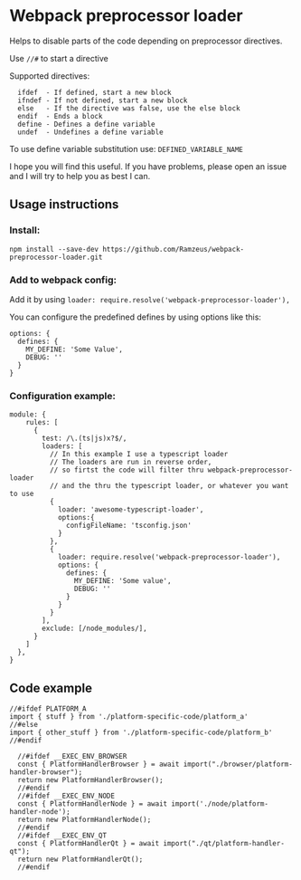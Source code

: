 # Webpack preprocessor loader

Helps to disable parts of the code depending on preprocessor directives.

Use `//#` to start a directive

Supported directives:
```
  ifdef  - If defined, start a new block
  ifndef - If not defined, start a new block
  else   - If the directive was false, use the else block
  endif  - Ends a block
  define - Defines a define variable
  undef  - Undefines a define variable
```

To use define variable substitution use:
  `DEFINED_VARIABLE_NAME`

I hope you will find this useful. If you have problems, please open an issue and I will try to help you as best I can.

## Usage instructions
### Install:
`npm install --save-dev https://github.com/Ramzeus/webpack-preprocessor-loader.git`

### Add to webpack config:
Add it by using `loader: require.resolve('webpack-preprocessor-loader'),`

You can configure the predefined defines by using options like this:
```
options: {
  defines: {
    MY_DEFINE: 'Some Value',
    DEBUG: ''
  }
}
```

### Configuration example:
```
module: {
    rules: [
      {
        test: /\.(ts|js)x?$/,
        loaders: [
          // In this example I use a typescript loader
          // The loaders are run in reverse order,
          // so firtst the code will filter thru webpack-preprocessor-loader
          // and the thru the typescript loader, or whatever you want to use
          {
            loader: 'awesome-typescript-loader',
            options:{
              configFileName: 'tsconfig.json'
            }
          },
          {
            loader: require.resolve('webpack-preprocessor-loader'),
            options: {
              defines: {
                MY_DEFINE: 'Some value',
                DEBUG: ''
              }
            }
          }
        ],
        exclude: [/node_modules/],
      }
    ]
  },
}
```

## Code example
```
//#ifdef PLATFORM_A
import { stuff } from './platform-specific-code/platform_a'
//#else
import { other_stuff } from './platform-specific-code/platform_b'
//#endif
```
```
  //#ifdef __EXEC_ENV_BROWSER
  const { PlatformHandlerBrowser } = await import("./browser/platform-handler-browser");
  return new PlatformHandlerBrowser();
  //#endif
  //#ifdef __EXEC_ENV_NODE
  const { PlatformHandlerNode } = await import('./node/platform-handler-node');
  return new PlatformHandlerNode();
  //#endif
  //#ifdef __EXEC_ENV_QT
  const { PlatformHandlerQt } = await import("./qt/platform-handler-qt");
  return new PlatformHandlerQt();
  //#endif
  ```